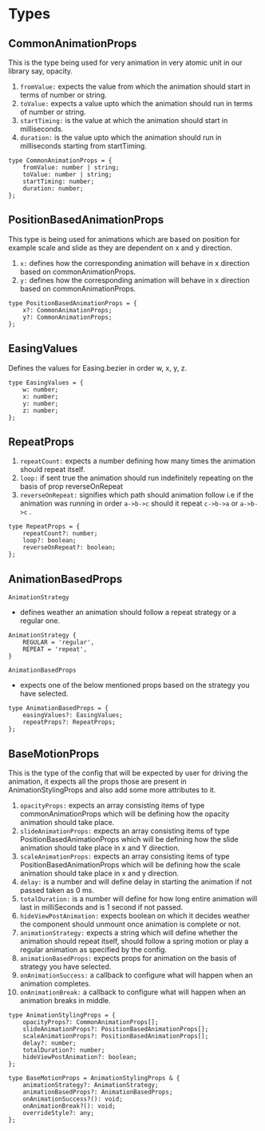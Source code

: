 # Types

## CommonAnimationProps
This is the type being used for very animation in very atomic unit in our library say, opacity.

1. `fromValue:` expects the value from which the animation should start in terms of number or string.
2. `toValue:` expects a value upto which the animation should run in terms of number or string.
3. `startTiming:` is the value at which the animation should start in milliseconds.
4. `duration:` is the value upto which the animation should run in milliseconds starting from startTiming.
```
type CommonAnimationProps = {
	fromValue: number | string;
	toValue: number | string;
	startTiming: number;
	duration: number;
};
```

## PositionBasedAnimationProps
This type is being used for animations which are based on position for example scale and slide as they are dependent on x and y direction.

1. `x:` defines how the corresponding animation will behave in x direction based on commonAnimationProps.
2. `y:` defines how the corresponding animation will behave in x direction based on commonAnimationProps.

```
type PositionBasedAnimationProps = {
    x?: CommonAnimationProps;
    y?: CommonAnimationProps;
};
```

## EasingValues
Defines the values for Easing.bezier in order w, x, y, z.
```
type EasingValues = {
    w: number;
    x: number;
    y: number;
    z: number;
};
```

## RepeatProps
1. `repeatCount:` expects a number defining how many times the animation should repeat itself.
2. `loop:` if sent true the animation should run indefinitely repeating on the basis of prop reverseOnRepeat
3. `reverseOnRepeat:` signifies which path should animation follow i.e if the animation was running in order `a->b->c`  should it repeat `c->b->a` or `a->b->c` . 

```
type RepeatProps = {
    repeatCount?: number;
    loop?: boolean;
    reverseOnRepeat?: boolean;
};
```

## AnimationBasedProps
`AnimationStrategy` 
* defines weather an animation should follow a repeat strategy or a regular one.
```
AnimationStrategy {
    REGULAR = 'regular',
    REPEAT = 'repeat',
}
```
`AnimationBasedProps`
* expects one of the below mentioned props based on the strategy you have selected.
```
type AnimationBasedProps = {
    easingValues?: EasingValues;
    repeatProps?: RepeatProps;
};
```

## BaseMotionProps

This is the type of the config that will be expected by user for driving the animation, it expects all the props those are present in AnimationStylingProps and also add some more attributes to it.

1. `opacityProps:` expects an array consisting items of type commonAnimationProps which will be defining how the opacity animation should take place.
2. `slideAnimationProps:` expects an array consisting items of type PositionBasedAnimationProps which will be defining how the slide animation should take place in x and Y direction.
3. `scaleAnimationProps:` expects an array consisting items of type PositionBasedAnimationProps which will be defining how the scale animation should take place in x and y direction.
4. `delay:` is a number and will define delay in starting the animation if not passed taken as 0 ms.
5. `totalDuration:` is a number will define for how long entire animation will last in milliSeconds and is 1 second if not passed.
6. `hideViewPostAnimation:` expects boolean on which it decides weather the component should unmount once animation is complete or not.
7. `animationStrategy:` expects a string which will define whether the animation should repeat itself, should follow a spring motion or play a regular animation as specified by the config.
8. `animationBasedProps:`  expects props for animation on the basis of strategy you have selected.
9. `onAnimationSuccess:` a callback to configure what will happen when an animation completes.
10. `onAnimationBreak:` a callback to configure what will happen when an animation breaks in middle.

```
type AnimationStylingProps = {
	opacityProps?: CommonAnimationProps[];
	slideAnimationProps?: PositionBasedAnimationProps[];
	scaleAnimationProps?: PositionBasedAnimationProps[];
	delay?: number;
	totalDuration?: number;
	hideViewPostAnimation?: boolean;
};
```

```
type BaseMotionProps = AnimationStylingProps & {
    animationStrategy?: AnimationStrategy;
    animationBasedProps?: AnimationBasedProps;
    onAnimationSuccess?(): void;
    onAnimationBreak?(): void;
    overrideStyle?: any;
};
```
